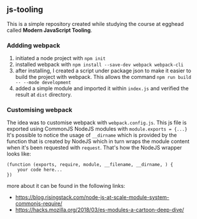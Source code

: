 ## js-tooling

This is a simple repository created while studying the course at egghead called __Modern JavaScript Tooling__.

### Addding webpack

1. initiated a node project with `npm init`
2. installed webpack with `npm install --save-dev webpack webpack-cli`
3. after installing, I created a script under package json to make it easier to build the project with webpack. This allows the command `npm run build -- --mode development`
4. added a simple module and imported it within `index.js` and verified the result at `dist` directory.

### Customising webpack

The idea was to customise webpack with `webpack.config.js`.
This js file is exported using CommonJS NodeJS modules with `module.exports = {...}`
It's possible to notice the usage of `__dirname` which is provided by the function that is created by NodeJS which in turn wraps the module content when it's been requested with `request`. That's how the NodeJS wrapper looks like:

```
(function (exports, require, module, __filename, __dirname, ) {
    your code here...
})
```

more about it can be found in the following links:
- https://blog.risingstack.com/node-js-at-scale-module-system-commonjs-require/
- https://hacks.mozilla.org/2018/03/es-modules-a-cartoon-deep-dive/
